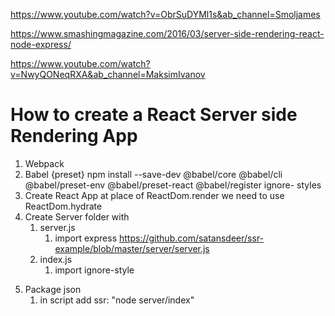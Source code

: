 https://www.youtube.com/watch?v=ObrSuDYMl1s&ab_channel=Smoljames

https://www.smashingmagazine.com/2016/03/server-side-rendering-react-node-express/

https://www.youtube.com/watch?v=NwyQONeqRXA&ab_channel=MaksimIvanov

# How to create a React Server side Rendering App 
1. Webpack 
2. Babel {preset}
    npm install --save-dev @babel/core @babel/cli @babel/preset-env @babel/preset-react @babel/register ignore- styles 
3. Create React App at place of ReactDom.render we need to use ReactDom.hydrate
4. Create Server folder with 
    1. server.js 
        1. import express 
        https://github.com/satansdeer/ssr-example/blob/master/server/server.js
    2. index.js 
        1. import ignore-style
 <script>  
        require('ignore-styles')

        require('@babel/register')({
            ignore: [/(node_module)/],
            presets: ['@babel/preset-env', '@babel/preset-react']
        })

        require('./server')
        </script>
5. Package json 
    1. in script add ssr: "node server/index"